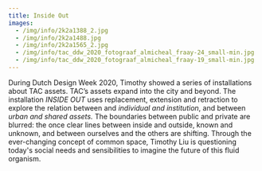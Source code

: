 ```yaml
---
title: Inside Out
images:
  - /img/info/2k2a1388_2.jpg
  - /img/info/2k2a1488.jpg
  - /img/info/2k2a1565_2.jpg
  - /img/info/tac_ddw_2020_fotograaf_almicheal_fraay-24_small-min.jpg
  - /img/info/tac_ddw_2020_fotograaf_almicheal_fraay-19_small-min.jpg
---
```


During Dutch Design Week 2020, Timothy showed a series of installations about TAC assets. TAC’s assets expand into the city and beyond. The installation _INSIDE OUT_ uses replacement, extension and retraction to explore the relation between and _individual and institution_, and between _urban and shared assets._ The boundaries between public and private are blurred: the once clear lines between inside and outside, known and unknown, and between ourselves and the others are shifting. Through the ever-changing concept of common space, Timothy Liu is questioning today's social needs and sensibilities to imagine the future of this fluid organism.
